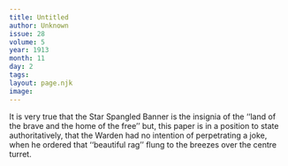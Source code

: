 ```yaml
---
title: Untitled
author: Unknown
issue: 28
volume: 5
year: 1913
month: 11
day: 2
tags:
layout: page.njk
image:
---
```

It is very true that the Star Spangled Banner is the insignia of the ‘‘land of the brave and the home of the free’’ but, this paper is in a position to state authoritatively, that the Warden had no intention of perpetrating a joke, when he ordered that ‘‘beautiful rag’’ flung to the breezes over the centre turret.      


